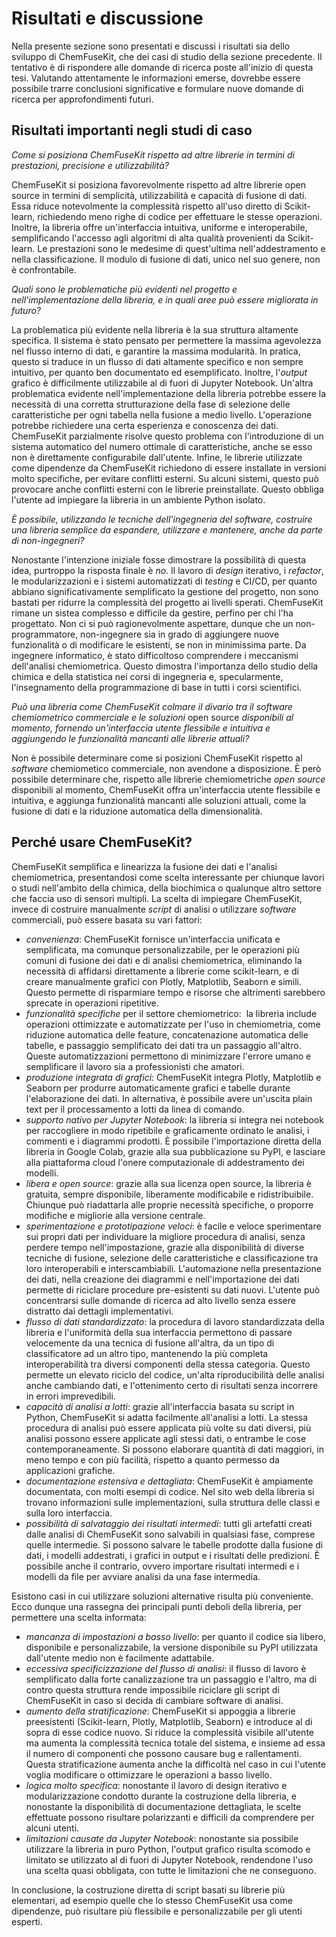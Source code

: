 # Risultati e discussione

Nella presente sezione sono presentati e discussi i risultati sia dello sviluppo di ChemFuseKit, che dei casi di studio della sezione precedente. Il tentativo è di rispondere alle domande di ricerca poste all'inizio di questa tesi. Valutando attentamente le informazioni emerse, dovrebbe essere possibile trarre conclusioni significative e formulare nuove domande di ricerca per approfondimenti futuri.

## Risultati importanti negli studi di caso

*Come si posiziona ChemFuseKit rispetto ad altre librerie in termini di prestazioni, precisione e utilizzabilità?*

ChemFuseKit si posiziona favorevolmente rispetto ad altre librerie open source in termini di semplicità, utilizzabilità e capacità di fusione di dati. Essa riduce notevolmente la complessità rispetto all'uso diretto di Scikit-learn, richiedendo meno righe di codice per effettuare le stesse operazioni. Inoltre, la libreria offre un'interfaccia intuitiva, uniforme e interoperabile, semplificando l'accesso agli algoritmi di alta qualità provenienti da Scikit-learn. Le prestazioni sono le medesime di quest'ultima nell'addestramento e nella classificazione. Il modulo di fusione di dati, unico nel suo genere, non è confrontabile.


*Quali sono le problematiche più evidenti nel progetto e nell'implementazione della libreria, e in quali aree può essere migliorata in futuro?*

La problematica più evidente nella libreria è la sua struttura altamente specifica. Il sistema è stato pensato per permettere la massima agevolezza nel flusso interno di dati, e garantire la massima modularità. In pratica, questo si traduce in un flusso di dati altamente specifico e non sempre intuitivo, per quanto ben documentato ed esemplificato. Inoltre, l'*output* grafico è difficilmente utilizzabile al di fuori di Jupyter Notebook. Un'altra problematica evidente nell'implementazione della libreria potrebbe essere la necessità di una corretta strutturazione della fase di selezione delle caratteristiche per ogni tabella nella fusione a medio livello. L'operazione potrebbe richiedere una certa esperienza e conoscenza dei dati. ChemFuseKit parzialmente risolve questo problema con l'introduzione di un sistema automatico del numero ottimale di caratteristiche, anche se esso non è direttamente configurabile dall'utente. Infine, le librerie utilizzate come dipendenze da ChemFuseKit richiedono di essere installate in versioni molto specifiche, per evitare conflitti esterni. Su alcuni sistemi, questo può provocare anche conflitti esterni con le librerie preinstallate. Questo obbliga l'utente ad impiegare la libreria in un ambiente Python isolato.


*È possibile, utilizzando le tecniche dell'ingegneria del software, costruire una libreria semplice da espandere, utilizzare e mantenere, anche da parte di non-ingegneri?*

Nonostante l'intenzione iniziale fosse dimostrare la possibilità di questa idea, purtroppo la risposta finale è *no*. Il lavoro di *design* iterativo, i *refactor*, le modularizzazioni e i sistemi automatizzati di *testing* e CI/CD, per quanto abbiano significativamente semplificato la gestione del progetto, non sono bastati per ridurre la complessità del progetto ai livelli sperati. ChemFuseKit rimane un sistea complesso e difficile da gestire, perfino per chi l'ha progettato. Non ci si può ragionevolmente aspettare, dunque che un non-programmatore, non-ingegnere sia in grado di aggiungere nuove funzionalità o di modificare le esistenti, se non in minimissima parte. Da ingegnere informatico, è stato difficoltoso comprendere i meccanismi dell'analisi chemiometrica. Questo dimostra l'importanza dello studio della chimica e della statistica nei corsi di ingegneria e, specularmente, l'insegnamento della programmazione di base in tutti i corsi scientifici.


*Può una libreria come ChemFuseKit colmare il divario tra il software chemiometrico commerciale e le soluzioni* open source *disponibili al momento, fornendo un'interfaccia utente flessibile e intuitiva e aggiungendo le funzionalità mancanti alle librerie attuali?*

Non è possibile determinare come si posizioni ChemFuseKit rispetto al *software* chemiometico commerciale, non avendone a disposizione. È però possibile determinare che, rispetto alle librerie chemiometriche *open source* disponibili al momento, ChemFuseKit offra un'interfaccia utente flessibile e intuitiva, e aggiunga funzionalità mancanti alle soluzioni attuali, come la fusione di dati e la riduzione automatica della dimensionalità.

## Perché usare ChemFuseKit?

ChemFuseKit semplifica e linearizza la fusione dei dati e l'analisi chemiometrica, presentandosi come scelta interessante per chiunque lavori o studi nell'ambito della chimica, della biochimica o qualunque altro settore che faccia uso di sensori multipli. La scelta di impiegare ChemFuseKit, invece di costruire manualmente *script* di analisi o utilizzare *software* commerciali, può essere basata su vari fattori:

- *convenienza*: ChemFuseKit fornisce un'interfaccia unificata e semplificata, ma comunque personalizzabile, per le operazioni più comuni di fusione dei dati e di analisi chemiometrica, eliminando la necessità di affidarsi direttamente a librerie come scikit-learn, e di creare manualmente grafici con Plotly, Matplotlib, Seaborn e simili. Questo permette di risparmiare tempo e risorse che altrimenti sarebbero sprecate in operazioni ripetitive.
- *funzionalità specifiche* per il settore chemiometrico:  la libreria include operazioni ottimizzate e automatizzate per l'uso in chemiometria, come riduzione automatica delle feature, concatenazione automatica delle tabelle, e passaggio semplificato dei dati tra un passaggio all'altro.  Queste automatizzazioni permettono di minimizzare l'errore umano e semplificare il lavoro sia a professionisti che amatori.
- *produzione integrata di grafici*: ChemFuseKit integra Plotly, Matplotlib e Seaborn per produrre automaticamente grafici e tabelle durante l'elaborazione dei dati. In alternativa, è possibile avere un'uscita plain text per il processamento a lotti da linea di comando.
- *supporto nativo per Jupyter Notebook*: la libreria si integra nei notebook per raccogliere in modo ripetibile e graficamente ordinato le analisi, i commenti e i diagrammi prodotti. È possibile l'importazione diretta della libreria in Google Colab, grazie alla sua pubblicazione su PyPI, e lasciare alla piattaforma cloud l'onere computazionale di addestramento dei modelli.
- *libera e open source*: grazie alla sua licenza open source, la libreria è gratuita, sempre disponibile, liberamente modificabile e ridistribuibile. Chiunque può riadattarla alle proprie necessità specifiche, o proporre modifiche e migliorie alla versione centrale.
- *sperimentazione e prototipazione veloci*: è facile e veloce sperimentare sui propri dati per individuare la migliore procedura di analisi, senza perdere tempo nell'impostazione, grazie alla disponibilità di diverse tecniche di fusione, selezione delle caratteristiche e classificazione tra loro interoperabili e interscambiabili. L'automazione nella presentazione dei dati, nella creazione dei diagrammi e nell'importazione dei dati permette di riciclare procedure pre-esistenti su dati nuovi. L'utente può concentrarsi sulle domande di ricerca ad alto livello senza essere distratto dai dettagli implementativi.
- *flusso di dati standardizzato*: la procedura di lavoro standardizzata della libreria e l'uniformità della sua interfaccia permettono di passare velocemente da una tecnica di fusione all'altra, da un tipo di classificatore ad un altro tipo, mantenendo la più completa interoperabilità tra diversi componenti della stessa categoria. Questo permette un elevato riciclo del codice, un'alta riproducibilità delle analisi anche cambiando dati, e l'ottenimento certo di risultati senza incorrere in errori imprevedibili.
- *capacità di analisi a lotti*: grazie all'interfaccia basata su script in Python, ChemFuseKit si adatta facilmente all'analisi a lotti. La stessa procedura di analisi può essere applicata più volte su dati diversi, più analisi possono essere applicate agli stessi dati, o entrambe le cose contemporaneamente. Si possono elaborare quantità di dati maggiori, in meno tempo e con più facilità, rispetto a quanto permesso da applicazioni grafiche.
- *documentazione estensiva e dettagliata*: ChemFuseKit è ampiamente documentata, con molti esempi di codice. Nel sito web della libreria si trovano informazioni sulle implementazioni, sulla struttura delle classi e sulla loro interfaccia.
- *possibilità di salvataggio dei risultati intermedi*: tutti gli artefatti creati dalle analisi di ChemFuseKit sono salvabili in qualsiasi fase, comprese quelle intermedie. Si possono salvare le tabelle prodotte dalla fusione di dati, i modelli addestrati, i grafici in output e i risultati delle predizioni. È possibile anche il contrario, ovvero importare risultati intermedi e i modelli da file per avviare analisi da una fase intermedia.

Esistono casi in cui utilizzare soluzioni alternative risulta più conveniente. Ecco dunque una rassegna dei principali punti deboli della libreria, per permettere una scelta informata:

- *mancanza di impostazioni a basso livello*: per quanto il codice sia libero, disponibile e personalizzabile, la versione disponibile su PyPI utilizzata dall'utente medio non è facilmente adattabile.
- *eccessiva specificizzazione del flusso di analisi*: il flusso di lavoro è semplificato dalla forte canalizzazione tra un passaggio e l'altro, ma di contro questa struttura rende impossibile riciclare gli script di ChemFuseKit in caso si decida di cambiare software di analisi.
- *aumento della stratificazione*: ChemFuseKit si appoggia a librerie preesistenti (Scikit-learn, Plotly, Matplotlib, Seaborn) e introduce al di sopra di esse codice nuovo. Si riduce la complessità visibile all'utente ma aumenta la complessità tecnica totale del sistema, e insieme ad essa il numero di componenti che possono causare bug e rallentamenti. Questa stratificazione aumenta anche la difficoltà nel caso in cui l'utente voglia modificare o ottimizzare le operazioni a basso livello.
- *logica molto specifica*: nonostante il lavoro di design iterativo e modularizzazione condotto durante la costruzione della libreria, e nonostante la disponibilità di documentazione dettagliata, le scelte effettuate possono risultare polarizzanti e difficili da comprendere per alcuni utenti.
- *limitazioni causate da Jupyter Notebook*: nonostante sia possibile utilizzare la libreria in puro Python, l'output grafico risulta scomodo e limitato se utilizzato al di fuori di Jupyter Notebook, rendendone l'uso una scelta quasi obbligata, con tutte le limitazioni che ne conseguono.

In conclusione, la costruzione diretta di script basati su librerie più elementari, ad esempio quelle che lo stesso ChemFuseKit usa come dipendenze, può risultare più flessibile e personalizzabile per gli utenti esperti.


